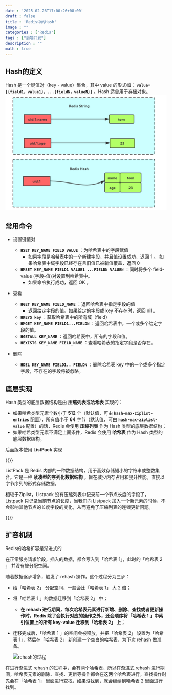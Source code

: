 ```yaml
---
date : '2025-02-26T17:00:26+08:00'
draft : false
title : 'Redis中的Hash'
image : ""
categories : ["Redis"]
tags : ["后端开发"]
description : ""
math : true
---
```


## Hash的定义

Hash 是一个键值对（key - value）集合，其中 value 的形式如： **`value=[{field1，value1}，...{fieldN，valueN}]`** 。Hash 适合用于存储对象。![img](hash.png)

## 常用命令

- 设置键值对

  - **`HSET KEY_NAME FIELD VALUE`** ：为哈希表中的字段赋值
    - 如果字段是哈希表中的一个新建字段，并且值设置成功，返回 1 。 如果哈希表中域字段已经存在且旧值已被新值覆盖，返回 0 
  - **`HMSET KEY_NAME FIELD1 VALUE1 ...FIELDN VALUEN`** ：同时将多个 field-value (字段-值)对设置到哈希表中。
    - 如果命令执行成功，返回 OK 。

- 查看

  - **`HGET KEY_NAME FIELD_NAME`**  ：返回哈希表中指定字段的值
    - 返回给定字段的值。如果给定的字段或 key 不存在时，返回 nil 。
  - **`HKEYS key`** ：获取哈希表中的所有域（field）
  - **`HMGET KEY_NAME FIELD1...FIELDN`** ：返回哈希表中，一个或多个给定字段的值。
  - **`HGETALL KEY_NAME`** ：返回哈希表中，所有的字段和值。
  - **`HEXISTS KEY_NAME FIELD_NAME`**  ：查看哈希表的指定字段是否存在。

- 删除

  - **`HDEL KEY_NAME FIELD1.. FIELDN`**  ：删除哈希表 key 中的一个或多个指定字段，不存在的字段将被忽略。

## 底层实现

Hash 类型的底层数据结构是由 **压缩列表或哈希表** 实现的：

- 如果哈希类型元素个数小于 **512** 个（默认值，可由 **`hash-max-ziplist-entries`** 配置），所有值小于 **64** 字节（默认值，可由 **`hash-max-ziplist-value`** 配置）的话，Redis 会使用 **压缩列表** 作为 Hash 类型的底层数据结构；
- 如果哈希类型元素不满足上面条件，Redis 会使用 **哈希表** 作为 Hash 类型的 底层数据结构。

后面版本使用 **ListPack** 实现

{{<notice tip>}}

ListPack 是 Redis 内部的一种数据结构，用于高效存储短小的字符串或整数集合。它是一种 **紧凑型的序列化数据结构** ，旨在减少内存占用和提升性能。直接以字节序列的形式存储数据。

相较于Ziplist，Listpack 没有压缩列表中记录前一个节点长度的字段了，Listpack 只记录当前节点的长度，当我们向 Listpack 加入一个新元素的时候，不会影响其他节点的长度字段的变化，从而避免了压缩列表的连锁更新问题。

{{</notice>}}

## 扩容机制

Redis的哈希扩容是渐进式的

在正常服务请求阶段，插入的数据，都会写入到「哈希表 1」，此时的「哈希表 2 」 并没有被分配空间。

随着数据逐步增多，触发了 rehash 操作，这个过程分为三步：

- 给「哈希表 2」 分配空间，一般会比「哈希表 1」 大 2 倍；

- 将「哈希表 1 」的数据迁移到「哈希表 2」 中；

  - **在 rehash 进行期间，每次哈希表元素进行新增、删除、查找或者更新操作时，Redis 除了会执行对应的操作之外，还会顺序将「哈希表 1 」中索引位置上的所有 key-value 迁移到「哈希表 2」 上**；

- 迁移完成后，「哈希表 1 」的空间会被释放，并把「哈希表 2」 设置为「哈希表 1」，然后在「哈希表 2」 新创建一个空白的哈希表，为下次 rehash 做准备。

  

  ![rehash的过程](https://cdn.xiaolincoding.com//picgo/image-20240725232528097.png)

在进行渐进式 rehash 的过程中，会有两个哈希表，所以在渐进式 rehash 进行期间，哈希表元素的删除、查找、更新等操作都会在这两个哈希表进行。查找操作时先会在「哈希表 1」 里面进行查找，如果没找到，就会继续到哈希表 2 里面进行找到。
